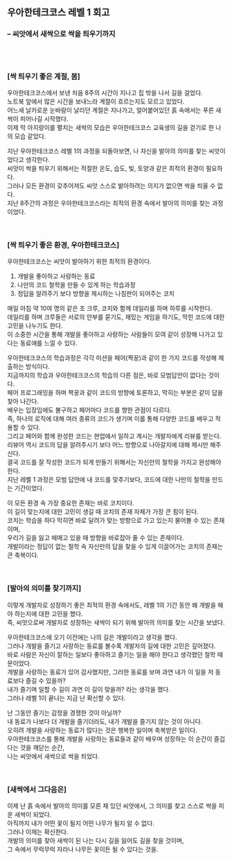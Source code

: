 ## 우아한테크코스 레벨 1 회고 
### – 씨앗에서 새싹으로 싹을 틔우기까지  

<br>
<br>

### [싹 틔우기 좋은 계절, 봄]
우아한테크코스에서 보낸 처음 8주의 시간이 지나고 집 밖을 나서 길을 걸었다.  
노트북 앞에서 많은 시간을 보내느라 계절이 흐르는지도 모르고 있었다.  
어느새 날카로운 눈바람이 날리던 계절은 지나가고, 얼어붙어있던 흙 속에서는 푸른 새싹이 피어나길 시작했다.  
이제 막 아지랑이를 펼치는 새싹의 모습은 우아한테크코스 교육생의 길을 걷기로 한 나의 모습 같았다.

지난 우아한테크코스 레벨 1의 과정을 되돌아보면, 나 자신을 발아의 의미를 찾는 씨앗이었다고 생각한다.         
씨앗이 싹을 틔우기 위해서는 적절한 온도, 습도, 빛, 토양과 같은 최적의 환경이 필요하다.    
그러나 모든 환경이 갖추어져도 씨앗 스스로 발아하려는 의지가 없으면 싹을 틔울 수 없다.    
지난 8주간의 과정은 우아한테크코스라는 최적의 환경 속에서 발아의 의미를 찾는 과정이었다.    

<br>

### [싹 틔우기 좋은 환경, 우아한테크코스]
우아한테크코스는 씨앗이 발아하기 위한 최적의 환경이다.  

1. 개발을 좋아하고 사랑하는 동료
2. 나만의 코드 철학을 만들 수 있게 하는 학습과정
3. 정답을 알려주기 보다 방향을 제시하는 나침판이 되어주는 코치  

매일 아침 약 10여 명의 같은 조 크루, 코치와 함께 데일리를 하며 하루를 시작한다.  
데일리를 하며 크루들은 서로의 안부를 묻기도, 재밌는 게임을 하기도, 막힌 코드에 대한 고민을 나누기도 한다.  
이 소중한 시간을 통해 개발을 좋아하고 사랑하는 사람들이 모여 같이 성장해 나가고 있다는 동료애를 느낄 수 있다.  

우아한테크코스의 학습과정은 각각 미션을 페어(짝꿍)과 같이 한 가지 코드를 작성해 제출하는 방식이다.  
지금까지의 학습과 우아한테크코스의 학습의 다른 점은, 바로 모범답안이 없다는 것이다.  
페어 프로그래밍을 하며 짝꿍과 같이 코드의 방향에 토론하고, 막히는 부분은 같이 답을 찾아 나간다.   
배우는 입장임에도 불구하고 페어마다 코드를 향한 관점이 다르다.  
즉, 하나의 로직에 대해 여러 종류의 코드가 생기며 이를 통해 다양한 코드를 배우고 적용할 수 있다.  
그리고 페어와 함께 완성한 코드는 현업에서 일하고 계시는 개발자에게 리뷰를 받는다.   
리뷰어 역시 코드의 답을 알려주시기 보다 어느 방향으로 나아갈지에 대해 제시만 해주신다.  
결국 코드를 잘 작성한 코드가 되게 만들기 위해서는 자신만의 철학을 가지고 완성해야 한다.    
지난 레벨 1 과정은 모범 답안에 내 코드를 맞추기보다, 코드에 대한 나만의 철학을 만드는 기간이었다.

이 모든 환경 속 가장 중요한 존재는 바로 코치이다.    
이 길이 맞는지에 대한 고민이 생길 때 코치의 존재 자체가 가장 큰 힘이 된다.    
코치는 학습을 하다 막히면 바로 달려가 맞는 방향으로 가고 있는지 물어볼 수 있는 존재이며,   
우리가 길을 잃고 헤매고 있을 때 방향을 바로잡아 줄 수 있는 존재이다.  
개발이라는 정답이 없는 철학 속 자신만의 답을 찾을 수 있게 이끌어가는 코치의 존재는 큰 축복이다. 

<br>

### [발아의 의미를 찾기까지]
이렇게 개발자로 성장하기 좋은 최적의 환경 속에서도, 레벨 1의 기간 동안 왜 개발을 해야 하는지에 대한 고민을 했다.  
즉, 씨앗으로써 개발자로 성장하는 새싹이 되기 위해 발아의 의미를 찾는 시간을 보냈다.  

우아한테크코스에 오기 이전에는 나의 길은 개발이라고 생각을 했다.  
그러나 개발을 즐기고 사랑하는 동료를 볼수록 개발자의 길에 대한 고민은 깊어졌다.  
바로 사람은 자신이 잘하는 일보다 좋아하고 즐기는 일을 해야 한다고 생각했던 철학 때문이었다.  
개발을 사랑하는 동료가 있어 감사했지만, 그러한 동료를 보며 과연 내가 이 일을 저 동료보다 즐길 수 있을까?  
내가 즐기며 일할 수 길이 과연 이 길이 맞을까? 라는 생각을 했다.  
그러나 레벨 1이 끝나는 지금 난 확신할 수 있다.

난 그동안 즐기는 감정을 경쟁한 것이 아닐까?  
내 동료가 나보다 더 개발을 즐기더라도, 내가 개발을 즐기지 않는 것이 아니다.  
오히려 개발을 사랑하는 동료가 많다는 것은 행복한 일이며 축복받은 일이다.  
우아한테크코스를 통해 개발을 사랑하는 동료들과 같이 배우며 성장하는 이 순간이 즐겁다는 것을 깨닫는 순간,  
나는 씨앗에서 새싹으로 싹을 틔었다.

<br>

### [새싹에서 그다음은]  
이제 난 흙 속에서 발아의 의미를 모른 채 있던 씨앗에서, 그 의미를 찾고 스스로 싹을 피운 새싹이 되었다.  
아직까지 내가 어떤 꽃이 될지 어떤 나무가 될지 알 수 없다.  
그러나 이제는 확신한다.  
개발의 의미를 찾아 새싹이 된 나는 다시 길을 잃어도 길을 찾을 것이며,  
그 속에서 무럭무럭 자라나 나무든 꽃이든 될 수 있다는 것을.

